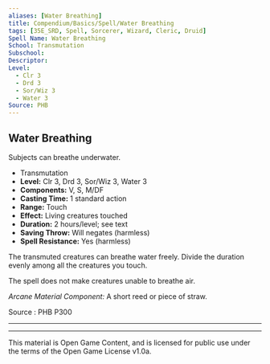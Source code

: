 ```yaml
---
aliases: [Water Breathing]
title: Compendium/Basics/Spell/Water Breathing
tags: [35E_SRD, Spell, Sorcerer, Wizard, Cleric, Druid]
Spell Name: Water Breathing
School: Transmutation
Subschool: 
Descriptor: 
Level:
  - Clr 3
  - Drd 3
  - Sor/Wiz 3
  - Water 3
Source: PHB
---
```



## Water Breathing

Subjects can breathe underwater.

*   Transmutation
*   **Level:** Clr 3, Drd 3, Sor/Wiz 3, Water 3
*   **Components:** V, S, M/DF
*   **Casting Time:** 1 standard action
*   **Range:** Touch
*   **Effect:** Living creatures touched
*   **Duration:** 2 hours/level; see text
*   **Saving Throw:** Will negates (harmless)
*   **Spell Resistance:** Yes (harmless)

<p>The transmuted creatures can breathe water freely. Divide the duration evenly among all the creatures you touch.</p><p>The spell does not make creatures unable to breathe air.</p><p><i>Arcane Material Component:</i> A short reed or piece of straw.</p>

Source : PHB P300

---

---

This material is Open Game Content, and is licensed for public use under
the terms of the Open Game License v1.0a.
